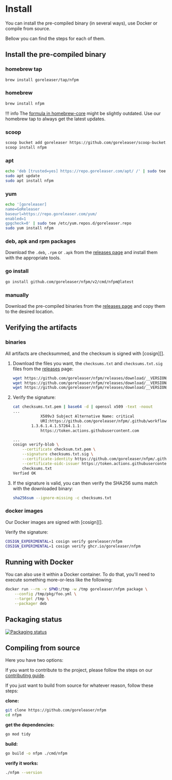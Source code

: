 # Install

You can install the pre-compiled binary (in several ways), use Docker
or compile from source.

Bellow you can find the steps for each of them.

## Install the pre-compiled binary

### homebrew tap

```sh
brew install goreleaser/tap/nfpm
```

### homebrew

```sh
brew install nfpm
```

!!! info
    The [formula in homebrew-core](https://github.com/Homebrew/homebrew-core/blob/master/Formula/nfpm.rb) might be slightly outdated.
    Use our homebrew tap to always get the latest updates.

### scoop

```sh
scoop bucket add goreleaser https://github.com/goreleaser/scoop-bucket.git
scoop install nfpm
```

### apt

```sh
echo 'deb [trusted=yes] https://repo.goreleaser.com/apt/ /' | sudo tee /etc/apt/sources.list.d/goreleaser.list
sudo apt update
sudo apt install nfpm
```

### yum

```sh
echo '[goreleaser]
name=GoReleaser
baseurl=https://repo.goreleaser.com/yum/
enabled=1
gpgcheck=0' | sudo tee /etc/yum.repos.d/goreleaser.repo
sudo yum install nfpm
```

### deb, apk and rpm packages

Download the `.deb`, `.rpm` or `.apk` from the [releases page][releases] and
install them with the appropriate tools.

### go install

```sh
go install github.com/goreleaser/nfpm/v2/cmd/nfpm@latest
```

### manually

Download the pre-compiled binaries from the [releases page][releases] and copy
them to the desired location.

## Verifying the artifacts

### binaries

All artifacts are checksummed, and the checksum is signed with [cosign][].

1. Download the files you want, the `checksums.txt` and `checksums.txt.sig`
   files from the [releases][releases] page:
	```sh
	wget https://github.com/goreleaser/nfpm/releases/download/__VERSION__/checksums.txt
	wget https://github.com/goreleaser/nfpm/releases/download/__VERSION__/checksums.txt.sig
	wget https://github.com/goreleaser/nfpm/releases/download/__VERSION__/checksums.txt.pem
	```

1. Verify the signature:
	```sh
	cat checksums.txt.pem | base64 -d | openssl x509 -text -noout
	...
	            X509v3 Subject Alternative Name: critical
                URI:https://github.com/goreleaser/nfpm/.github/workflows/release.yml@refs/tags/v2.26.0
            1.3.6.1.4.1.57264.1.1:
                https://token.actions.githubusercontent.com

	...
	cosign verify-blob \
		--certificate checksum.txt.pem \
		--signature checksums.txt.sig \
		--certificate-identity https://github.com/goreleaser/nfpm/.github/workflows/release.yml@refs/tags/v2.26.0 \
		--certificate-oidc-issuer https://token.actions.githubusercontent.com \
		checksums.txt
	Verfied OK
	```
1. If the signature is valid, you can then verify the SHA256 sums match with the
   downloaded binary:
	```sh
	sha256sum --ignore-missing -c checksums.txt
	```

### docker images

Our Docker images are signed with [cosign][].

Verify the signature:

```sh
COSIGN_EXPERIMENTAL=1 cosign verify	goreleaser/nfpm
COSIGN_EXPERIMENTAL=1 cosign verify ghcr.io/goreleaser/nfpm
```

## Running with Docker

You can also use it within a Docker container. To do that, you'll need to
execute something more-or-less like the following:

```sh
docker run --rm -v $PWD:/tmp -w /tmp goreleaser/nfpm package \
	--config /tmp/pkg/foo.yml \
	--target /tmp \
	--packager deb
```

## Packaging status

[![Packaging status](https://repology.org/badge/vertical-allrepos/nfpm.svg)](https://repology.org/project/nfpm/versions)

## Compiling from source

Here you have two options:

If you want to contribute to the project, please follow the steps on our
[contributing guide](/contributing).

If you just want to build from source for whatever reason, follow these steps:

**clone:**

```sh
git clone https://github.com/goreleaser/nfpm
cd nfpm
```

**get the dependencies:**

```sh
go mod tidy
```

**build:**

```sh
go build -o nfpm ./cmd/nfpm
```

**verify it works:**

```sh
./nfpm --version
```

[releases]: https://github.com/goreleaser/nfpm/releases
